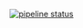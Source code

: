 [![pipeline status](https://git.redp.icu/pablo/api-ikea/badges/master/pipeline.svg)](https://git.redp.icu/pablo/api-ikea/-/commits/master)
